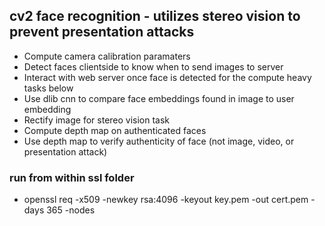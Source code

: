 ## cv2 face recognition - utilizes stereo vision to prevent presentation attacks

* Compute camera calibration paramaters 
* Detect faces clientside to know when to send images to server  
* Interact with web server once face is detected for the compute heavy tasks below
* Use dlib cnn to compare face embeddings found in image to user embedding
* Rectify image for stereo vision task
* Compute depth map on authenticated faces
* Use depth map to verify authenticity of face (not image, video, or presentation attack)

### run from within ssl folder
* openssl req -x509 -newkey rsa:4096 -keyout key.pem -out cert.pem -days 365 -nodes